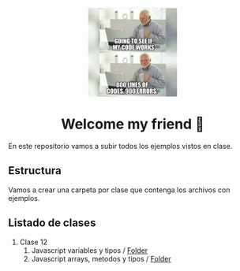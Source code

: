 <p align="center">
	<a href="https://github.com/a-bianchi/rolling-codeschool-comisionI2"  target="_blank">
	<img  align="center" width="180" height="180"  alt="meme"  src="https://raw.githubusercontent.com/a-bianchi/rolling-codeschool-comisionI2/master/img/meme.jpeg"  />
	</a>
</p>
<h1 align="center">Welcome my friend 👋</h1>
<p> 
  En este repositorio vamos a subir todos los ejemplos vistos en clase.
</p>

## Estructura

Vamos a crear una carpeta por clase que contenga los archivos con ejemplos.

## Listado de clases

1. Clase 12
   1. Javascript variables y tipos / [Folder](https://github.com/a-bianchi/rolling-codeschool-comisionI2/tree/master/lessons/12)
   2. Javascript arrays, metodos y tipos / [Folder](https://github.com/a-bianchi/rolling-codeschool-comisionI2/tree/master/lessons/13)
